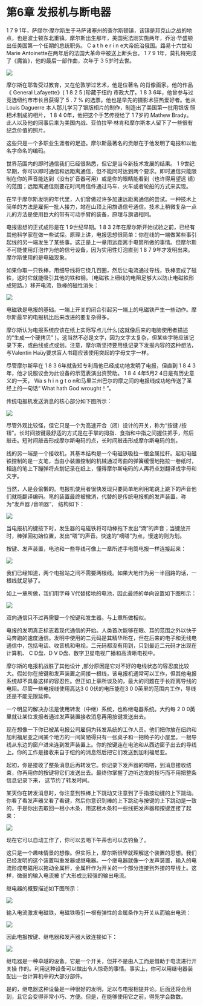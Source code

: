 # 第6章 发报机与断电器

1 7 9 1年，萨缪尔·摩尔斯生于马萨诸塞州的查尔斯顿镇，该镇是邦克山之战的地点，也是波士顿东北重镇。摩尔斯出生那年，美国宪法刚实施两年，乔治·华盛顿出任美国第一个任期的总统职务。 C a t h e r i n e大帝统治俄国。路易十六世和 Marie Antoinette在两年后的法国大革命中被送上断头台。 1 7 9 1年，莫扎特完成了《魔笛》，他的最后一部作曲，次年于 3 5岁时去世。

![](<.gitbook/assets/image (18) (1).png>)

摩尔斯在耶鲁受过教育，又在伦敦学过艺术，他是位著名 的肖像画家。他的作品《 General Lafayette》( 1 8 2 5 )珍藏于纽约 市政大厅。1 8 3 6年，他曾参与过竞选纽约市市长且获得了 5 . 7 % 的选票。他也是早先的摄影术狂热爱好者。他从 Louis Daguerre 本人那儿学习了银版相片的制作，制造出了美国第一批用银版 照相术制成的相片， 1 8 4 0年，他把这个手艺传授给了 1 7岁的 Mathew Brady。此人以及他的同事后来为美国内战、亚伯拉罕·林肯和摩尔斯本人留下了一些很有纪念价值的照片。&#x20;

这些只是一个多职业生涯者的足迹。摩尔斯最著名的贡献在于他发明了电报和以他名字命名的编码。&#x20;

世界范围内的即时通信我们已经很熟悉，但它是当今新技术发展的结果。 1 9世纪早期，你可以即时通信和远距离通信，但不能同时达到两个要求。即时通信只能限制在你的声音能达到（没有扩音器可用）或是你的眼睛能看到（也许得用望远 镜）的范围；远距离通信则要花时间用信件通过马车、火车或者轮船的方式来实现。

在早于摩尔斯发明的年代里，人们曾做过许多加速远距离通信的尝试。一种技术上简单的方法是雇佣一批人接力，站在山顶上用旗语信号通信。技术上稍微复杂一点儿的方法是使用巨大的带有可动手臂的装备，原理与旗语相同。&#x20;

电报思想的正式成形是在 1 9世纪早期。1 8 3 2年在摩尔斯开始试验之前，已经有其他科学家在做一些试探。原理上讲，电报思想很简单：你在线的一端做某些事引起线的另一端发生了某些事。这正是上一章用远距离手电筒所做的事情。但摩尔斯不可能使用灯泡作为他的信号设备，因为实用性灯泡直到 1 8 7 9年才发明出来。摩尔斯使用的是电磁现象。&#x20;

如果你取一只铁棒，用细导线将它绕几百圈，然后让电流通过导线，铁棒变成了磁铁，这时它就能吸引其他的铁和钢。（电磁铁上细线的电阻足够大以防止电磁铁形成短路。）移开电流，铁棒的磁性消失：

![](<.gitbook/assets/image (16) (1).png>)

电磁铁是电报的基础。一端上开关的闭合引起另一端上的电磁铁产生一些动作。摩尔斯最早的电报机比后来改进的要复杂得多。

摩尔斯认为电报系统应该在纸上实际写点儿什么(这就像后来的电脑使用者描述的“生成一个硬拷贝” )。这当然不必是文字，因为文字太复杂，但某些字符应该记录下来，或曲线或点或划。注意，摩尔斯坚持要用纸记录下发报内容的这种想法，与Valentin Haüy要求盲人书籍应该使用突起的字母文字一样。&#x20;

尽管摩尔斯早在 1 8 3 6年就告知专利局他已经成功地发明了电报，但直到 1 8 4 3年，他才说服议会为此设备的示范表演出资赞助。 1 8 4 4年5月2 4日是有历史意义的一天， Wa s h i n g t o n和马里兰州巴尔的摩之间的电报线成功地传送了圣经上的一句话“ What hath God wrought！”。&#x20;

传统电报机发送消息的核心部分如下图所示：

![](<.gitbook/assets/image (9) (1).png>)

尽管外观比较怪，但它只是一个为高速开合（闭）设计的开关，称为“按键 /按钮”。长时间按键最舒适的方式是在手掌的拇指、食指和中指之间握住把手，然后敲击。短时间敲击形成摩尔斯电码的点，长时间敲击形成摩尔斯电码的划。&#x20;

线的另一端是一个接收机，其基本结构是一个电磁铁吸拉一根金属拉杆。起初电磁铁控制的是一支笔，当由小装置控制的机械通过弯曲的弹簧缓慢地拖拉一卷纸时，相连的笔上下蹦弹将点划记录在纸上，懂得摩尔斯电码的人再将点划翻译成字母和文字。&#x20;

当然，人是会偷懒的。电报机使用者很快发现只要简单地利用笔跳上跳下的声音他们就能翻译编码。笔的装置最终被撤消，代替的是传统电报机的发声装置，称为“发声器 /音响器”， 结构如下：

![](<.gitbook/assets/image (17) (1).png>)

当电报机的键按下时，发生器的电磁铁将可动棒拖下发出“滴”的声音；当键放开时，棒弹回初始位置，发出“嗒”的声音。快速的“嘀嗒”为点，慢速的则为划。&#x20;

按键、发声装置，电池和一些导线可像上一章所述手电筒电报一样连接起来：

![](<.gitbook/assets/image (22) (1).png>)

我们已经知道，两个电报站之间不需要两根线。如果大地作为另一半回路的话，一根线就足够了。&#x20;

如上一章所做，我们用字母 V代替接地的电池，因此最终的单向设置如下图所示：

![](<.gitbook/assets/image (21) (1).png>)

双向通信只不过再需要一个按键和发生器。与上章所做相似。&#x20;

电报的发明真正标志着现代通信的开始。人类首次能够在眼、耳的范围之外以快于马奔跑的速度通信。发明中使用的二元码是其精华所在，但在后来的电子和无线电通信中，包括电话、收音机和电视，二元码都没有用到，只到最近二元码才出现在计算机、 C D盘、D V D盘、数字卫星电视广播和高清晰电视中。

摩尔斯的电报机战胜了其他设计 ,部分原因是它对不好的电线状态的容忍度比较大。假如你在按键和发声装置之间接一根线，该电报机通常可以工作，但其他电报系统却不具备这样的容忍性。但正如上章所谈及的，最大的问题在于长距离导线的电阻。尽管一些电报线使用高达3 0 0伏的电压能在3 0 0英里的范围内工作，导线还是不能无限延伸。&#x20;

一个明显的解决办法是使用转发（中继）系统，也称继电器系统。大约每 2 0 0英里就让某位发报者通过发声装置接收消息再用按键发送出去。&#x20;

现在想像一下你已被某电报公司雇佣为转发系统的工作人员。他们把你放在纽约和加利福尼亚之间某个地方的一间简陋得只有一张桌子和一把椅子的小屋里。一根导线从东边的窗户进来连到发声装置上。你的按键连在电池和从西边窗子出去的导线上。你的工作是接收来自于纽约的消息然后把它们发送到加利福尼亚。&#x20;

起初，你是接收了整条消息后再转发它。你记录下发声器的嘀嗒，到消息接收结束，你再用你的按键将它们发送出去。最终你掌握了边听边发的技巧而不用把整条信息记录下来， 这节约了转发时间。

某天你在转发消息时，你注意到铁棒上下跳动又注意到了手指按动键的上下跳动。你看了看发声器又看了看键，然后你意识到棒的上下跳动与按键的上下跳动是一致的，于是你出去取回一根小木条，用这根木条和一些线把发声器和按键连接了起来：

![](.gitbook/assets/image.png)

现在它可以自动工作了，你可以去喝下午茶也可以去钓鱼了。

这只是一个趣味情景的想像。但实际上，摩尔斯很早就理解这个装置的思想。我们已经发明的这个装置叫重发器或继电器。一个继电器就像一个发声装置，输入的电流形成电磁用以拖动金属杆，金属杆作为开关的一个部分连接到外接的导线上。这样，微弱的输入电流被 扩大形成比较强的输出电流。&#x20;

继电器的概要描述如下图所示：

![](<.gitbook/assets/image (12) (1).png>)

输入电流激发电磁铁，电磁铁吸引一根有弹性的金属条作为开关从而输出电流：

![](<.gitbook/assets/image (7) (1).png>)

因此电报按键、继电器和发声器大致连接如下：

![](<.gitbook/assets/image (19) (1).png>)

继电器是一种卓越的设备。它是一个开关，但并不是由人工而是借助于电流进行开关操 作的。利用这种设备可以做出令人惊奇的事情。事实上，你可以用继电器装配出一台计算机中的大部分部件。&#x20;

是的，继电器这种设备是一种很好的发明，足以与电报相提并论。后面还将会用到，且它会变得非常小巧、方便。但是，在能够使用它之前，得先学会数数。

